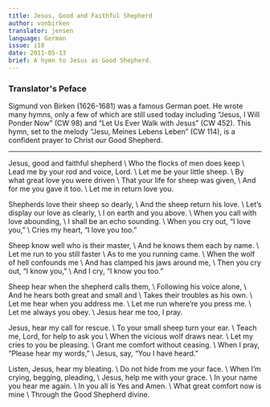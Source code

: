```yaml
---
title: Jesus, Good and Faithful Shepherd
author: vonbirken
translator: jensen
language: German
issue: i18
date: 2011-05-13
brief: A hymn to Jesus as Good Shepherd.
---
```


### Translator's Peface

Sigmund von Birken (1626-1681) was a famous German poet. He wrote many hymns, only a few of which are still used today including “Jesus, I Will Ponder Now” (CW 98) and “Let Us Ever Walk with Jesus” (CW 452). This hymn, set to the melody “Jesu, Meines Lebens Leben” (CW 114), is a confident prayer to Christ our Good Shepherd.

---

Jesus, good and faithful shepherd \\
Who the flocks of men does keep \\
Lead me by your rod and voice, Lord. \\
Let me be your little sheep. \\
By what great love you were driven \\
That your life for sheep was given, \\
And for me you gave it too. \\
Let me in return love you. 

Shepherds love their sheep so dearly, \\
And the sheep return his love. \\
Let’s display our love as clearly, \\
I on earth and you above. \\
When you call with love abounding, \\
I shall be an echo sounding. \\
When you cry out, “I love you,” \\ 
Cries my heart, “I love you too.” 

Sheep know well who is their master, \\
And he knows them each by name. \\
Let me run to you still faster \\
As to me you running came. \\
When the wolf of hell confounds me \\
And has clamped his jaws around me, \\
Then you cry out, “I know you,” \\
And I cry, “I know you too.” 

Sheep hear when the shepherd calls them, \\
Following his voice alone, \\
And he hears both great and small and \\
Takes their troubles as his own. \\
Let me hear when you address me. \\
Let me run where’re you press me. \\
Let me always you obey. \\
Jesus hear me too, I pray.  

Jesus, hear my call for rescue. \\
To your small sheep turn your ear. \\
Teach me, Lord, for help to ask you \\
When the vicious wolf draws near. \\
Let my cries to you be pleasing. \\
Grant me comfort without ceasing. \\
When I pray, “Please hear my words,” \\
Jesus, say, “You I have heard.”

Listen, Jesus, hear my bleating. \\
Do not hide from me your face. \\
When I’m crying, begging, pleading, \\
Jesus, help me with your grace. \\
In your name you hear me again. \\
In you all is Yes and Amen. \\
What great comfort now is mine \\
Through the Good Shepherd divine.